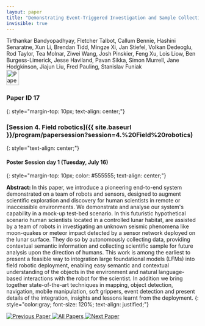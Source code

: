 ```yaml
---
layout: paper
title: "Demonstrating Event-Triggered Investigation and Sample Collection for Human Scientists using Field Robots and Large Foundation Models"
invisible: true
---
```

<div class="paper-authors">
<div class="paper-author-box">
    <div class="paper-author-name">Tirthankar Bandyopadhyay, Fletcher Talbot, Callum Bennie, Hashini Senaratne, Xun Li, Brendan Tidd, Mingze Xi, Jan Stiefel, Volkan Dedeoglu, Rod Taylor, Tea Molnar, Ziwei Wang, Josh Pinskier, Feng Xu, Lois Liow, Ben Burgess-Limerick, Jesse Haviland, Pavan Sikka, Simon Murrell, Jane Hodgkinson, Jiajun Liu, Fred Pauling, Stanislav Funiak</div>
    <div class="paper-author-uni"></div>
</div>

</div><div class="paper-pdf">
                <div> <a href="https://www.roboticsproceedings.org/rss20/p017.pdf"><img src="{{ site.baseurl }}/images/paper_link.png" alt="Paper Website" width = "33"  height = "40"/></a> </div>
                </div>

### Paper ID 17
{: style="margin-top: 10px; text-align: center;"}

### [Session 4. Field robotics]({{ site.baseurl }}/program/papersession?session=4.%20Field%20robotics)
{: style="text-align: center;"}

#### Poster Session day 1 (Tuesday, July 16)
{: style="margin-top: 10px; color: #555555; text-align: center;"}

<b style="color: black;">Abstract: </b>In this paper, we introduce a pioneering end-to-end system demonstrated on a team of robots and sensors, designed to augment scientific exploration and discovery for human scientists in remote or inaccessible environments.
 We demonstrate and analyse our system's capability in a mock-up test-bed scenario. In this futuristic hypothetical scenario human scientists located in a controlled lunar habitat, are assisted by a team of robots in investigating an unknown seismic phenomena like moon-quakes or meteor impact detected by a sensor network deployed on the lunar surface. They do so by autonomously collecting data, providing contextual semantic information and collecting scientific sample for future analysis upon the direction of humans.
 This work is among the earliest to present a feasible way to integration large foundational models (LFMs) into field robotic deployment, enabling easy semantic and contextual understanding of the objects in the environment and natural language-based interactions with the robot for the scientist. In addition we bring together state-of-the-art techniques in mapping, object detection, navigation, mobile manipulation, soft grippers, event detection and present details of the integration, insights and lessons learnt from the deployment.
{: style="color:gray; font-size: 120%; text-align: justified;"}


<div class="paper-menu">
<a href="{{ site.baseurl }}/program/papers/016/"> <img src="{{ site.baseurl }}/images/previous_paper_icon.png" alt="Previous Paper" title="Previous Paper"/> </a>
<a href="{{ site.baseurl }}/program/papers"><img src="{{ site.baseurl }}/images/overview_icon.png" alt="All Papers" title="All Papers"/> </a>
<a href="{{ site.baseurl }}/program/papers/018/"> <img src="{{ site.baseurl }}/images/next_paper_icon.png" alt="Next Paper" title="Next Paper"/> </a>

</div>
